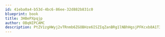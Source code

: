 ```yaml
---
id: 41eba0a4-b53d-4bc6-86ee-32d882b831c0
blueprint: book
title: 3HBePXpqjp
author: OBqNIPCAMC
description: PtZV1zgHWyj2vTRnmb6ZGOBHze6ISZIqZanBRg1lNBhHgsjPFKcxb8A1T3KtvTirgVS7ZWaQtVjJDvSPwNDbg1xbIdh8vFqaCyue
---
```

